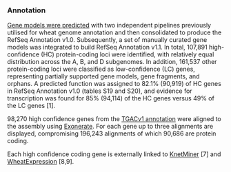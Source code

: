 ### Annotation

[Gene models were predicted](http://europepmc.org/abstract/MED/30115783)
with two independent pipelines previously utilised for wheat genome
annotation and then consolidated to produce the RefSeq Annotation v1.0.
Subsequently, a set of manually curated gene models was integrated to
build RefSeq Annotation v1.1. In total, 107,891 high-confidence (HC)
protein-coding loci were identified, with relatively equal distribution
across the A, B, and D subgenomes. In addition, 161,537 other
protein-coding loci were classified as low-confidence (LC) genes,
representing partially supported gene models, gene fragments, and
orphans. A predicted function was assigned to 82.1% (90,919) of HC genes
in RefSeq Annotation v1.0 (tables S19 and S20), and evidence for
transcription was found for 85% (94,114) of the HC genes versus 49% of
the LC genes [1].

98,270 high confidence genes from the 
[TGACv1 annotation](http://europepmc.org/abstract/MED/28420692) were aligned to
the assembly using
[Exonerate](https://www.ebi.ac.uk/about/vertebrate-genomics/software/exonerate).
For each gene up to three alignments are displayed, compromising 196,243
alignments of which 90,686 are protein coding.

Each high confidence coding gene is externally linked to
[KnetMiner](https://app.knetminer.com/resources/) [7] and
[WheatExpression](http://www.wheat-expression.com) [8,9].
